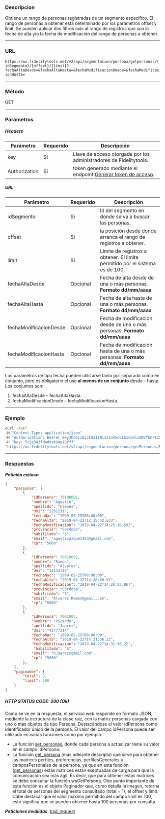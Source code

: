 ### Descripcion
Obtiene un rango de personas registradas de un segmento específico. El rango de personas a
obtener está determinado por los parámetros offset y limit.
Se pueden aplicar dos filtros más al rango de registros que son la fecha de alta y/o la fecha de
modificación del rango de personas a obtener.
___

### URL
` https://ws.fidelitytools.net/v2/api/segmentacion/persona/getpersonas/{idSegmento}/{offset}/{limit}?fechaAltaDesde=&fechaAltaHasta=&fechaModificacionDesde=&fechaModificacionHasta= `
___

### Método
GET
___
### Parámetros

##### Headers

|Parámetro |Requerido |Descripción                 |
|----------|----------|----------------------------|
| key         | Si		 | Llave de acceso otorgada por los administradores de Fidelitytools. |
| Authorization       | Si		 | token generado mediante el endpoint [Generar token de acceso](https://github.com/bebeto-fidelitytools/FidelitytoolsWS/blob/master/docs/usuario/autenticaci%C3%B3n.md). |

##### URL
|Parámetro |Requerido |Descripción                 |
|----------|----------|----------------------------|
| idSegmento | Si | Id del segmento en donde se va a buscar las personas. |
| offset | Si | la posición desde donde arranca el rango de registros a obtener. |
| limit | Si | Limite de registros a obtener. El limite permitido por el sistema es de 100.| 
| fechaAltaDesde | Opcional | Fecha de alta desde de una o más personas. **Formato dd/mm/aaaa**
| fechaAltaHasta | Opcional |Fecha de alta hasta de una o más personas. **Formato dd/mm/aaaa**
| fechaModificacionDesde | Opcional |Fecha de modificación desde de una o más personas. **Formato dd/mm/aaaa**
| fechaModificacionHasta| Opcional |Fecha de modificación hasta de una o más personas. **Formato dd/mm/aaaa**

Los parámetros de tipo fecha pueden utilizarse tanto por separado como en conjunto, pero es
obligatorio el uso **al menos de un conjunto** desde – hasta.
Los conjuntos son:
1. fechaAltaDesde – fechaAltaHasta.
2. fechaModificacionDesde – fechaModificacionHasta.

___
### Ejemplo
```bash
curl -XGET 
-H "Content-Type: application/json" 
-H "Authorization: Bearer eeyJhbGciOiJIUzI1NiIsInR5cCI6IkbmlxdWVfbmFtZSI6InVzZXJb25maWciLCJuYmYiOjE1NTYxMTk0MNjIwNTgwNywiaWF0IjoxNTU2MTE5NDA3LCJpczovL3dzLmZpZGVsaXR5dG9vbHMubmV0L3YyIiwiYXVkIjoiaHR0cHM6Ly93cy5maWRlbGl0eXRvb2xzLm5ldC92MiJ9RDDpMHEB4SsmY0j87OcS5mbxe2XxSAY" 
-H "key: 5c2e343fdaddsb94e18fff" 
"https://ws.fidelitytools.net/v2/api/segmentacion/persona/getPersonas/Mzc4Mg/0/100?fechaAltaDesde=01/01/2018&fechaAltaHasta=01/01/2019&fechaModificacionDesde=01/01/2018&fechaModificacionHasta=01/01/2020"
```
___
### Respuestas
***Petición exitosa***
```json
{
    "personas": [
        {
            "idPersona": 70100001,
            "nombre": "Agustin",
            "apellido": "Flexes",
            "dni": "1231231",
            "fechaNac": "1999-05-25T00:00:00",
            "fechaAlta": "2019-04-22T12:15:42.633",
            "fechaModificacion": "2019-04-22T14:25:18.593",
            "provincia": "Córdoba",
            "habilitado": "S",
            "email": "agustivazquez453@gmail.com",
            "cp": "5000"
        },
        {
            "idPersona": 70010002,
            "nombre": "Ramon",
            "apellido": "Alvarez",
            "dni": "12144114",
            "fechaNac": "1999-05-25T00:00:00",
            "fechaAlta": "2019-04-22T14:26:20.97",
            "fechaModificacion": "2019-04-22T14:28:23.867",
            "provincia": "Córdoba",
            "habilitado": "S",
            "email": "Alvarez.Ramon@gmail.com",
            "cp": "5000"
        },
        {
            "idPersona": 7001003,
            "nombre": "Ricardo",
            "apellido": "Juarez",
            "dni": "41777314",
            "fechaNac": "1999-05-25T00:00:00",
            "fechaAlta": "2019-04-22T14:31:36.22",
            "fechaModificacion": "2019-04-22T14:31:36.22",
             "habilitado": "S",
            "email": "RJuarez@gmail.com",
            "cp": "5000"
        },
    ],
    "paginador": {
        "total": 3,
        "limit": 100
    }
}
```

##### HTTP STATUS CODE: 200 (Ok)
Como se ve en la respuesta, el servicio web responde en formato JSON, mediante la estructura
de la clase raiz, con la matriz personas cargada con uno o más objetos de tipo Persona. Destacándose el
valor idPersona como identificador único de la persona. El valor del campo idPersona puede ser utilizado en
varias funciones como por ejemplo:
- La función [set_personas](https://github.com/bebeto-fidelitytools/FidelitytoolsWS/blob/master/docs/segmentacion/set_personas.md), donde cada persona a actualizar tiene su valor en el campo idPersona.
- La función [get_persona](https://github.com/bebeto-fidelitytools/FidelitytoolsWS/blob/master/docs/segmentacion/get_persona.md) (más adelante descripta) que sirve para obtener las matrices perfiles,
preferencias, perfilesGenerales y camposPersonales de la persona, ya que en esta función
([get_personas](https://github.com/bebeto-fidelitytools/FidelitytoolsWS/blob/master/docs/segmentacion/get_personas.md)) estas matrices están exeptuadas de carga para que la comunicación sea más ágil.
Es decir, que para obtener estas matrices se debe consultar la función wsGetPersona.
Otro punto importante de esta función es el objeto Paginador que, como detalla la imagen, retorna
el total de personas del segmento consultado (total = 1), el offset y limit. Cabe destacar que el valor máximo
permitido del campo limit es 100, esto significa que se pueden obtener hasta 100 personas por consulta.

***Peticiones inválidas***: [bad_request](https://github.com/bebeto-fidelitytools/FidelitytoolsWS/blob/master/docs/segmentacion/bad_request.md)

